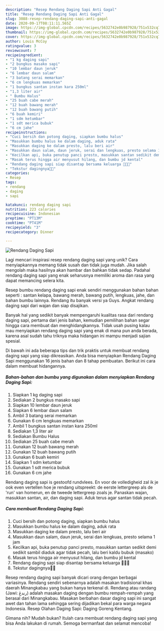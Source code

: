 ```yaml
---
description: "Resep Rendang Daging Sapi Anti Gagal"
title: "Resep Rendang Daging Sapi Anti Gagal"
slug: 3088-resep-rendang-daging-sapi-anti-gagal
date: 2020-09-17T08:11:11.565Z
image: https://img-global.cpcdn.com/recipes/5632742e0b987928/751x532cq70/rendang-daging-sapi-foto-resep-utama.jpg
thumbnail: https://img-global.cpcdn.com/recipes/5632742e0b987928/751x532cq70/rendang-daging-sapi-foto-resep-utama.jpg
cover: https://img-global.cpcdn.com/recipes/5632742e0b987928/751x532cq70/rendang-daging-sapi-foto-resep-utama.jpg
author: Louis McCoy
ratingvalue: 3
reviewcount: 7
recipeingredient:
- "1 kg daging sapi"
- "2 bungkus masako sapi"
- "10 lembar daun jeruk"
- "6 lembar daun salam"
- "3 batang serai memarkan"
- "6 cm lengkuas memarkan"
- "1 bungkus santan instan kara 250ml"
- "1,3 liter air"
- " Bumbu Halus"
- "25 buah cabe merah"
- "12 buah bawang merah"
- "12 buah bawang putih"
- "6 buah kemiri"
- "1 sdm ketumbar"
- "1 sdt merica bubuk"
- "6 cm jahe"
recipeinstructions:
- "Cuci bersih dan potong daging, siapkan bumbu halus"
- "Masukkan bumbu halus ke dalam daging, aduk rata"
- "Masukkan daging ke dalam presto, lalu beri air"
- "Masukkan daun salam, daun jeruk, serai dan lengkuas, presto selama 1 jam"
- "Kecilkan api, buka penutup panci presto, masukkan santan sedikit demi sedikit sambil diaduk agar tidak pecah, lalu beri kaldu bubuk (masako)"
- "Masak terus hingga air menyusut hilang, dan bumbu jd kental"
- "Rendang daging sapi siap disantap bersama keluarga 🥩🤤🥰"
- "Tekstur dagingnya🤤🤤"
categories:
- Resep
tags:
- rendang
- daging
- sapi

katakunci: rendang daging sapi 
nutrition: 223 calories
recipecuisine: Indonesian
preptime: "PT13M"
cooktime: "PT41M"
recipeyield: "3"
recipecategory: Dinner

---
```



![Rendang Daging Sapi](https://img-global.cpcdn.com/recipes/5632742e0b987928/751x532cq70/rendang-daging-sapi-foto-resep-utama.jpg)

Lagi mencari inspirasi resep rendang daging sapi yang unik? Cara menyiapkannya memang tidak susah dan tidak juga mudah. Jika salah mengolah maka hasilnya akan hambar dan bahkan tidak sedap. Padahal rendang daging sapi yang enak seharusnya memiliki aroma dan rasa yang dapat memancing selera kita.

Resep bumbu rendang daging sapi enak sendiri menggunakan bahan bahan seperti : santan kelapa, bawang merah, bawang putih, lengkuas, jahe, dan bahan bumbu lainnya. Rendang itu banyak versi ya Guys. Angkat rendang daging sapi dari wajan dan siap disajikan.

Banyak hal yang sedikit banyak mempengaruhi kualitas rasa dari rendang daging sapi, pertama dari jenis bahan, kemudian pemilihan bahan segar hingga cara membuat dan menghidangkannya. Tidak usah pusing kalau mau menyiapkan rendang daging sapi yang enak di mana pun anda berada, karena asal sudah tahu triknya maka hidangan ini mampu menjadi sajian spesial.


Di bawah ini ada beberapa tips dan trik praktis untuk membuat rendang daging sapi yang siap dikreasikan. Anda bisa menyiapkan Rendang Daging Sapi menggunakan 16 jenis bahan dan 8 tahap pembuatan. Berikut ini cara dalam membuat hidangannya.

<!--inarticleads1-->

##### Bahan-bahan dan bumbu yang digunakan dalam menyiapkan Rendang Daging Sapi:

1. Siapkan 1 kg daging sapi
1. Sediakan 2 bungkus masako sapi
1. Siapkan 10 lembar daun jeruk
1. Siapkan 6 lembar daun salam
1. Ambil 3 batang serai memarkan
1. Gunakan 6 cm lengkuas memarkan
1. Ambil 1 bungkus santan instan kara 250ml
1. Sediakan 1,3 liter air
1. Sediakan  Bumbu Halus
1. Sediakan 25 buah cabe merah
1. Gunakan 12 buah bawang merah
1. Gunakan 12 buah bawang putih
1. Gunakan 6 buah kemiri
1. Siapkan 1 sdm ketumbar
1. Gunakan 1 sdt merica bubuk
1. Gunakan 6 cm jahe


Rendang daging sapi is gestoofd rundvlees. En voor de volledigheid zal ik je ook even vertellen hoe je rendang uitspreekt: de eerste lettergreep als de &#39;run&#39; van homerun, en de tweede lettergreep zoals je. Panaskan wajan, masukkan santan, air, dan daging sapi. Aduk terus agar santan tidak pecah. 

<!--inarticleads2-->

##### Cara membuat Rendang Daging Sapi:

1. Cuci bersih dan potong daging, siapkan bumbu halus
1. Masukkan bumbu halus ke dalam daging, aduk rata
1. Masukkan daging ke dalam presto, lalu beri air
1. Masukkan daun salam, daun jeruk, serai dan lengkuas, presto selama 1 jam
1. Kecilkan api, buka penutup panci presto, masukkan santan sedikit demi sedikit sambil diaduk agar tidak pecah, lalu beri kaldu bubuk (masako)
1. Masak terus hingga air menyusut hilang, dan bumbu jd kental
1. Rendang daging sapi siap disantap bersama keluarga 🥩🤤🥰
1. Tekstur dagingnya🤤🤤


Resep rendang daging sapi banyak dicari orang dengan berbagai variasinya. Rendang sendiri sebenarnya adalah masakan tradisional khas daerah Minangkabau yang bukan hanya terkenal di. Rendang atau randang (Jawi: رندڠ) adalah masakan daging dengan bumbu rempah-rempah yang berasal dari Minangkabau. Masakan berbahan dasar daging sapi ini sangat awet dan tahan lama sehingga sering dijadikan bekal para warga negara Indonesia. Resep Olahan Daging Sapi: Daging Goreng Kentang. 

Gimana nih? Mudah bukan? Itulah cara membuat rendang daging sapi yang bisa Anda lakukan di rumah. Semoga bermanfaat dan selamat mencoba!
